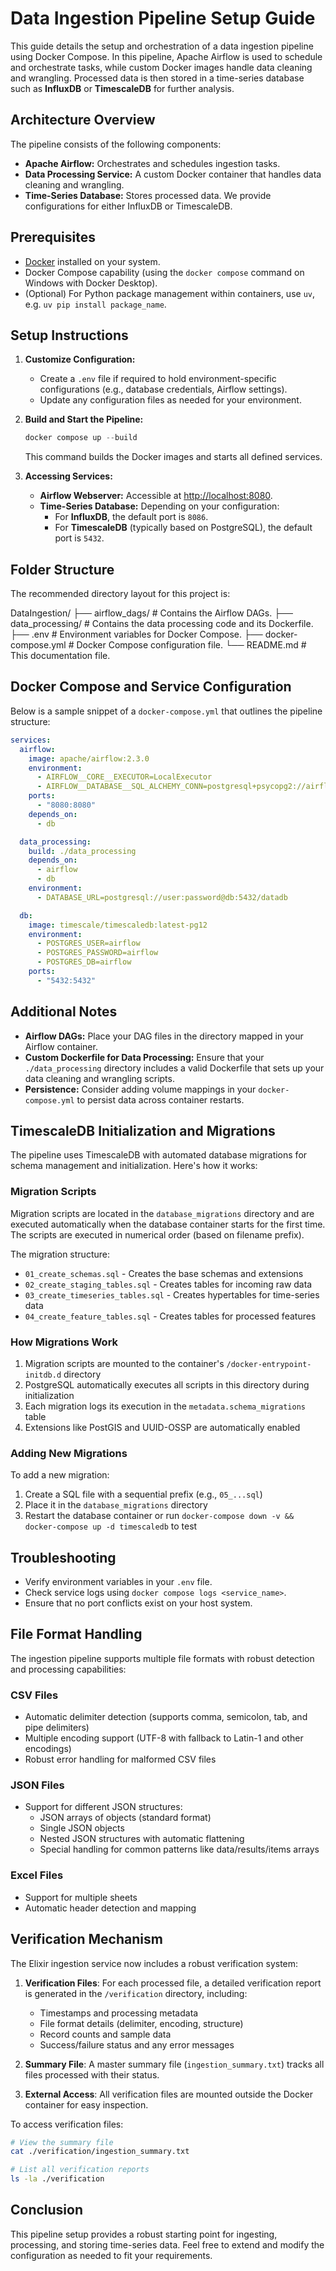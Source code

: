 # Data Ingestion Pipeline Setup Guide

This guide details the setup and orchestration of a data ingestion pipeline using Docker Compose. In this pipeline, Apache Airflow is used to schedule and orchestrate tasks, while custom Docker images handle data cleaning and wrangling. Processed data is then stored in a time-series database such as **InfluxDB** or **TimescaleDB** for further analysis.

## Architecture Overview

The pipeline consists of the following components:

- **Apache Airflow:** Orchestrates and schedules ingestion tasks.
- **Data Processing Service:** A custom Docker container that handles data cleaning and wrangling.
- **Time-Series Database:** Stores processed data. We provide configurations for either InfluxDB or TimescaleDB.

## Prerequisites

- [Docker](https://docs.docker.com/get-docker/) installed on your system.
- Docker Compose capability (using the `docker compose` command on Windows with Docker Desktop).
- (Optional) For Python package management within containers, use `uv`, e.g. `uv pip install package_name`.

## Setup Instructions

1. **Customize Configuration:**
   - Create a `.env` file if required to hold environment-specific configurations (e.g., database credentials, Airflow settings).
   - Update any configuration files as needed for your environment.

2. **Build and Start the Pipeline:**

   ```powershell
   docker compose up --build
   ```

   This command builds the Docker images and starts all defined services.

3. **Accessing Services:**
   - **Airflow Webserver:** Accessible at [http://localhost:8080](http://localhost:8080).
   - **Time-Series Database:** Depending on your configuration:
     - For **InfluxDB**, the default port is `8086`.
     - For **TimescaleDB** (typically based on PostgreSQL), the default port is `5432`.

## Folder Structure

The recommended directory layout for this project is:

DataIngestion/
├── airflow_dags/         # Contains the Airflow DAGs.
├── data_processing/      # Contains the data processing code and its Dockerfile.
├── .env                  # Environment variables for Docker Compose.
├── docker-compose.yml    # Docker Compose configuration file.
└── README.md             # This documentation file.

## Docker Compose and Service Configuration

Below is a sample snippet of a `docker-compose.yml` that outlines the pipeline structure:

```yaml
services:
  airflow:
    image: apache/airflow:2.3.0
    environment:
      - AIRFLOW__CORE__EXECUTOR=LocalExecutor
      - AIRFLOW__DATABASE__SQL_ALCHEMY_CONN=postgresql+psycopg2://airflow:airflow@db:5432/airflow
    ports:
      - "8080:8080"
    depends_on:
      - db

  data_processing:
    build: ./data_processing
    depends_on:
      - airflow
      - db
    environment:
      - DATABASE_URL=postgresql://user:password@db:5432/datadb

  db:
    image: timescale/timescaledb:latest-pg12
    environment:
      - POSTGRES_USER=airflow
      - POSTGRES_PASSWORD=airflow
      - POSTGRES_DB=airflow
    ports:
      - "5432:5432"
```

## Additional Notes

- **Airflow DAGs:** Place your DAG files in the directory mapped in your Airflow container.
- **Custom Dockerfile for Data Processing:** Ensure that your `./data_processing` directory includes a valid Dockerfile that sets up your data cleaning and wrangling scripts.
- **Persistence:** Consider adding volume mappings in your `docker-compose.yml` to persist data across container restarts.

## TimescaleDB Initialization and Migrations

The pipeline uses TimescaleDB with automated database migrations for schema management and initialization. Here's how it works:

### Migration Scripts

Migration scripts are located in the `database_migrations` directory and are executed automatically when the database container starts for the first time. The scripts are executed in numerical order (based on filename prefix). 

The migration structure:
- `01_create_schemas.sql` - Creates the base schemas and extensions
- `02_create_staging_tables.sql` - Creates tables for incoming raw data
- `03_create_timeseries_tables.sql` - Creates hypertables for time-series data
- `04_create_feature_tables.sql` - Creates tables for processed features

### How Migrations Work

1. Migration scripts are mounted to the container's `/docker-entrypoint-initdb.d` directory
2. PostgreSQL automatically executes all scripts in this directory during initialization
3. Each migration logs its execution in the `metadata.schema_migrations` table
4. Extensions like PostGIS and UUID-OSSP are automatically enabled

### Adding New Migrations

To add a new migration:
1. Create a SQL file with a sequential prefix (e.g., `05_...sql`)
2. Place it in the `database_migrations` directory
3. Restart the database container or run `docker-compose down -v && docker-compose up -d timescaledb` to test

## Troubleshooting

- Verify environment variables in your `.env` file.
- Check service logs using `docker compose logs <service_name>`.
- Ensure that no port conflicts exist on your host system.

## File Format Handling

The ingestion pipeline supports multiple file formats with robust detection and processing capabilities:

### CSV Files
- Automatic delimiter detection (supports comma, semicolon, tab, and pipe delimiters)
- Multiple encoding support (UTF-8 with fallback to Latin-1 and other encodings)
- Robust error handling for malformed CSV files

### JSON Files
- Support for different JSON structures:
  - JSON arrays of objects (standard format)
  - Single JSON objects
  - Nested JSON structures with automatic flattening
  - Special handling for common patterns like data/results/items arrays

### Excel Files
- Support for multiple sheets
- Automatic header detection and mapping

## Verification Mechanism

The Elixir ingestion service now includes a robust verification system:

1. **Verification Files**: For each processed file, a detailed verification report is generated in the `/verification` directory, including:
   - Timestamps and processing metadata
   - File format details (delimiter, encoding, structure)
   - Record counts and sample data
   - Success/failure status and any error messages

2. **Summary File**: A master summary file (`ingestion_summary.txt`) tracks all files processed with their status.

3. **External Access**: All verification files are mounted outside the Docker container for easy inspection.

To access verification files:
```bash
# View the summary file
cat ./verification/ingestion_summary.txt

# List all verification reports
ls -la ./verification
```

## Conclusion

This pipeline setup provides a robust starting point for ingesting, processing, and storing time-series data. Feel free to extend and modify the configuration as needed to fit your requirements.
